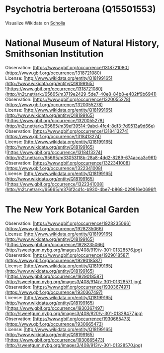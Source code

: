 
Psychotria berteroana (Q15501553)
=================================
  
Visualize Wikidata on [Scholia](https://scholia.toolforge.org/taxon/Q15501553)
# National Museum of Natural History, Smithsonian Institution
  
Observation: [https://www.gbif.org/occurrence/1318721080](https://www.gbif.org/occurrence/1318721080)  
License: [http://www.wikidata.org/entity/Q18199165](http://www.wikidata.org/entity/Q18199165)  
![https://www.gbif.org/occurrence/1318721080](http://n2t.net/ark:/65665/m3719e2429-5de7-40e8-84b8-e402ff9b6941)  
Observation: [https://www.gbif.org/occurrence/1320055278](https://www.gbif.org/occurrence/1320055278)  
License: [http://www.wikidata.org/entity/Q18199165](http://www.wikidata.org/entity/Q18199165)  
![https://www.gbif.org/occurrence/1320055278](http://n2t.net/ark:/65665/m39ef39514-9abd-4fc4-8df3-7d9513a9d66e)  
Observation: [https://www.gbif.org/occurrence/1318413274](https://www.gbif.org/occurrence/1318413274)  
License: [http://www.wikidata.org/entity/Q18199165](http://www.wikidata.org/entity/Q18199165)  
![https://www.gbif.org/occurrence/1318413274](http://n2t.net/ark:/65665/m33053f18b-28a8-4dd2-8289-674acca3c961)  
Observation: [https://www.gbif.org/occurrence/1322341008](https://www.gbif.org/occurrence/1322341008)  
License: [http://www.wikidata.org/entity/Q18199165](http://www.wikidata.org/entity/Q18199165)  
![https://www.gbif.org/occurrence/1322341008](http://n2t.net/ark:/65665/m376f2cd1c-b930-4be7-b868-029816e0696f)
# The New York Botanical Garden
  
Observation: [https://www.gbif.org/occurrence/1928235066](https://www.gbif.org/occurrence/1928235066)  
License: [http://www.wikidata.org/entity/Q18199165](http://www.wikidata.org/entity/Q18199165)  
![https://www.gbif.org/occurrence/1928235066](http://sweetgum.nybg.org/images3/408/919/v-301-01328576.jpg)  
Observation: [https://www.gbif.org/occurrence/1929018587](https://www.gbif.org/occurrence/1929018587)  
License: [http://www.wikidata.org/entity/Q18199165](http://www.wikidata.org/entity/Q18199165)  
![https://www.gbif.org/occurrence/1929018587](http://sweetgum.nybg.org/images3/408/914/v-301-01328571.jpg)  
Observation: [https://www.gbif.org/occurrence/1930367497](https://www.gbif.org/occurrence/1930367497)  
License: [http://www.wikidata.org/entity/Q18199165](http://www.wikidata.org/entity/Q18199165)  
![https://www.gbif.org/occurrence/1930367497](http://sweetgum.nybg.org/images3/408/820/v-301-01328477.jpg)  
Observation: [https://www.gbif.org/occurrence/1930665473](https://www.gbif.org/occurrence/1930665473)  
License: [http://www.wikidata.org/entity/Q18199165](http://www.wikidata.org/entity/Q18199165)  
![https://www.gbif.org/occurrence/1930665473](http://sweetgum.nybg.org/images3/408/913/v-301-01328570.jpg)